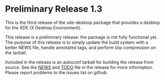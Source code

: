 [xde-desktop -- release notes.  2019-08-31]: #

Preliminary Release 1.3
=======================

This is the third release of the xde-desktop package that provides a desktop
for the XDE (X Desktop Environment).

This release is a preliminary release: the package is not fully functional
yet.  The purpose of this release is to simply update the build system with a
better NEWS file, handle annotated tags, and perform lzip compression on the
tarball.

Included in the release is an autoconf tarball for building the release from
source.  See the [NEWS](NEWS) and [TODO](TODO) file in the release for more
information.  Please report problems to the issues list on github.

[ vim: set ft=markdown sw=4 tw=78 nocin nosi fo+=tcqlorn spell: ]: #
